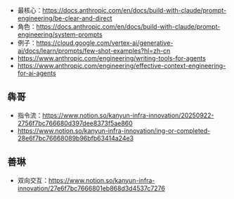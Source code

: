 - 最核心：https://docs.anthropic.com/en/docs/build-with-claude/prompt-engineering/be-clear-and-direct
- 角色：https://docs.anthropic.com/en/docs/build-with-claude/prompt-engineering/system-prompts
- 例子：https://cloud.google.com/vertex-ai/generative-ai/docs/learn/prompts/few-shot-examples?hl=zh-cn
- https://www.anthropic.com/engineering/writing-tools-for-agents
- https://www.anthropic.com/engineering/effective-context-engineering-for-ai-agents
## 犇哥
- 指令流：https://www.notion.so/kanyun-infra-innovation/20250922-2756f7bc766680d397dee8373f5ae860
- https://www.notion.so/kanyun-infra-innovation/ing-or-completed-28e6f7bc76668089b96bfb63414a24e3
## 善琳
- 双向交互：https://www.notion.so/kanyun-infra-innovation/27e6f7bc7666801eb868d3d4537c7276